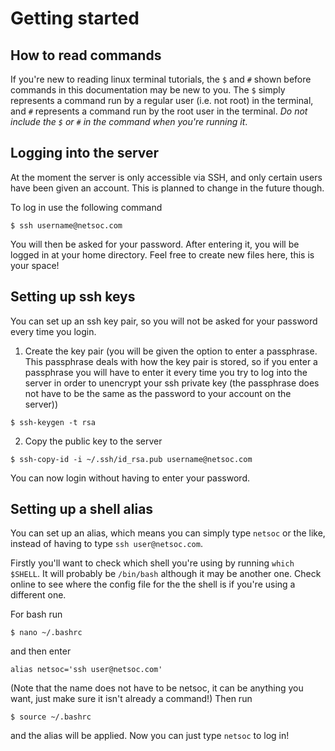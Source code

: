 # Getting started
## How to read commands
If you're new to reading linux terminal tutorials, the `$` and `#` shown before commands in this documentation may be new to you.  The `$` simply represents a command run by a regular user (i.e. not root) in the terminal, and `#` represents a command run by the root user in the terminal.  *Do not include the `$` or `#` in the command when you're running it*.

## Logging into the server
At the moment the server is only accessible via SSH, and only certain users have been given an account.  This is planned to change in the future though.

To log in use the following command

```
$ ssh username@netsoc.com
```

You will then be asked for your password.  After entering it, you will be logged in at your home directory. Feel free to create new files here, this is your space!

## Setting up ssh keys
You can set up an ssh key pair, so you will not be asked for your password every time you login.

1. Create the key pair (you will be given the option to enter a passphrase. This passphrase deals with how the key pair is stored, so if you enter a passphrase you will have to enter it every time you try to log into the server in order to unencrypt your ssh private key (the passphrase does not have to be the same as the password to your account on the server))
```
$ ssh-keygen -t rsa
```
2. Copy the public key to the server
```
$ ssh-copy-id -i ~/.ssh/id_rsa.pub username@netsoc.com
```

You can now login without having to enter your password.

## Setting up a shell alias
You can set up an alias, which means you can simply type `netsoc` or the like, instead of having to type `ssh user@netsoc.com`.

Firstly you'll want to check which shell you're using by running `which $SHELL`. It will probably be `/bin/bash` although it may be another one.  Check online to see where the config file for the the shell is if you're using a different one.

For bash run
```
$ nano ~/.bashrc
```
and then enter
```
alias netsoc='ssh user@netsoc.com'
```
(Note that the name does not have to be netsoc, it can be anything you want, just make sure it isn't already a command!)
Then run
```
$ source ~/.bashrc
```
and the alias will be applied.  Now you can just type `netsoc` to log in!
